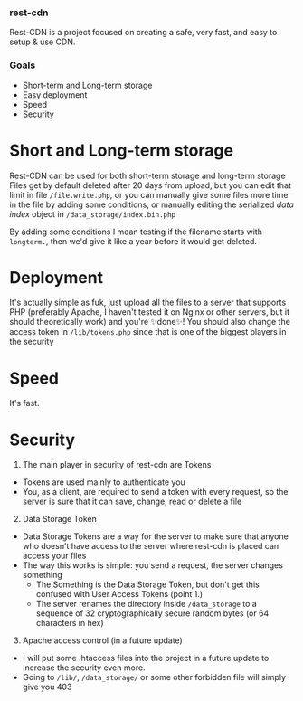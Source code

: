 ### rest-cdn
Rest-CDN is a project focused on creating a safe, very fast, and easy to setup & use CDN.

### Goals
- Short-term and Long-term storage
- Easy deployment
- Speed
- Security

# Short and Long-term storage
Rest-CDN can be used for both short-term storage and long-term storage
Files get by default deleted after 20 days from upload, but you can edit that limit in file `/file.write.php`, or you can manually give some files more time in the file by adding some conditions, or manually editing the serialized *data index* object in `/data_storage/index.bin.php`

By adding some conditions I mean testing if the filename starts with `longterm.`, then we'd give it like a year before it would get deleted.

# Deployment
It's actually simple as fuk, just upload all the files to a server that supports PHP (preferably Apache, I haven't tested it on Nginx or other servers, but it should theoretically work) and you're ✨done✨!
You should also change the access token in `/lib/tokens.php` since that is one of the biggest players in the security

# Speed
It's fast.

# Security
1. The main player in security of rest-cdn are Tokens
  - Tokens are used mainly to authenticate you
  - You, as a client, are required to send a token with every request, so the server is sure that it can save, change, read or delete a file
2. Data Storage Token
  - Data Storage Tokens are a way for the server to make sure that anyone who doesn't have access to the server where rest-cdn is placed can access your files
  - The way this works is simple: you send a request, the server changes something
    - The Something is the Data Storage Token, but don't get this confused with User Access Tokens (point 1.)
    - The server renames the directory inside `/data_storage` to a sequence of 32 cryptographically secure random bytes (or 64 characters in hex)
3. Apache access control (in a future update) 
  - I will put some .htaccess files into the project in a future update to increase the security even more.
  - Going to `/lib/`, `/data_storage/` or some other forbidden file will simply give you 403
